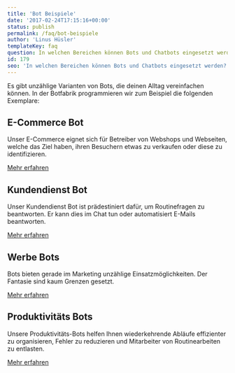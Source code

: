 ```yaml
---
title: 'Bot Beispiele'
date: '2017-02-24T17:15:16+00:00'
status: publish
permalink: /faq/bot-beispiele
author: 'Linus Hüsler'
templateKey: faq
question: In welchen Bereichen können Bots und Chatbots eingesetzt werden?
id: 179
seo: 'In welchen Bereichen können Bots und Chatbots eingesetzt werden? Hier einige Beispiele.'
---
```


Es gibt unzählige Varianten von Bots, die deinen Alltag vereinfachen können. In der Botfabrik programmieren wir zum Beispiel die folgenden Exemplare:

## E-Commerce Bot

Unser E-Commerce eignet sich für Betreiber von Webshops und Webseiten, welche das Ziel haben, ihren Besuchern etwas zu verkaufen oder diese zu identifizieren.

[Mehr erfahren](/e-commerce-bot/)

## Kundendienst Bot

Unser Kundendienst Bot ist prädestiniert dafür, um Routinefragen zu beantworten. Er kann dies im Chat tun oder automatisiert E-Mails beantworten.

[Mehr erfahren](/kundendienst-bot/)

## Werbe Bots

Bots bieten gerade im Marketing unzählige Einsatzmöglichkeiten. Der Fantasie sind kaum Grenzen gesetzt.

[Mehr erfahren](/werbe-bot/)

## Produktivitäts Bots

Unsere Produktivitäts-Bots helfen Ihnen wiederkehrende Abläufe effizienter zu organisieren, Fehler zu reduzieren und Mitarbeiter von Routinearbeiten zu entlasten.

[Mehr erfahren](/produktivitaets-bot/)
